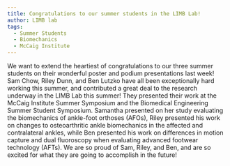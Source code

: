 ```yaml
---
title: Congratulations to our summer students in the LIMB Lab!
author: LIMB lab
tags:
  - Summer Students
  - Biomechanics
  - McCaig Institute
---
```


We want to extend the heartiest of congratulations to our three summer students on their wonderful poster and podium presentations last week! Sam Chow, Riley Dunn, and Ben Lutzko have all been exceptionally hard working this summer, and contributed a great deal to the research underway in the LIMB Lab this summer! They presented their work at the McCaig Institute Summer Symposium and the Biomedical Engineering Summer Student Symposium. Samantha presented on her study evaluating the biomechanics of ankle-foot orthoses (AFOs), Riley presented his work on changes to osteoarthritic ankle biomechanics in the affected and contralateral ankles, while Ben presented his work on differences in motion capture and dual fluoroscopy when evaluating advanced footwear technology (AFTs). We are so proud of Sam, Riley, and Ben, and are so excited for what they are going to accomplish in the future!
